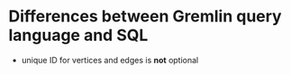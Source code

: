 # Differences between Gremlin query language and SQL

- unique ID for vertices and edges is **not** optional